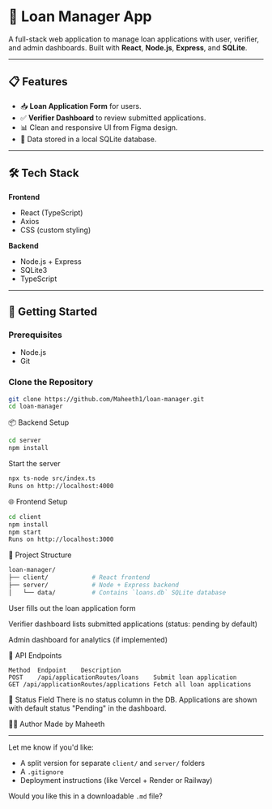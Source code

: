 # 🏦 Loan Manager App

A full-stack web application to manage loan applications with user, verifier, and admin dashboards. Built with **React**, **Node.js**, **Express**, and **SQLite**.

---

## 📋 Features

- 📥 **Loan Application Form** for users.
- ✅ **Verifier Dashboard** to review submitted applications.
- 📊 Clean and responsive UI from Figma design.
- 💾 Data stored in a local SQLite database.

---

## 🛠️ Tech Stack

**Frontend**  
- React (TypeScript)
- Axios  
- CSS (custom styling)

**Backend**  
- Node.js + Express  
- SQLite3  
- TypeScript  

---

## 🚀 Getting Started

### Prerequisites

- Node.js
- Git

### Clone the Repository

```bash
git clone https://github.com/Maheeth1/loan-manager.git
cd loan-manager
```
📦 Backend Setup
```bash
cd server
npm install
```
Start the server
```bash
npx ts-node src/index.ts
Runs on http://localhost:4000
```
🌐 Frontend Setup
```bash
cd client
npm install
npm start
Runs on http://localhost:3000
```
📁 Project Structure
```bash
loan-manager/
├── client/            # React frontend
├── server/            # Node + Express backend
│   └── data/          # Contains `loans.db` SQLite database
```
User fills out the loan application form

Verifier dashboard lists submitted applications (status: pending by default)

Admin dashboard for analytics (if implemented)

🧪 API Endpoints
```
Method	Endpoint	Description
POST	/api/applicationRoutes/loans	Submit loan application
GET	/api/applicationRoutes/applications	Fetch all loan applications
```

📌 Status Field
There is no status column in the DB. Applications are shown with default status "Pending" in the dashboard.

🧑‍💻 Author
Made by Maheeth


---

Let me know if you'd like:
- A split version for separate `client/` and `server/` folders
- A `.gitignore`
- Deployment instructions (like Vercel + Render or Railway)

Would you like this in a downloadable `.md` file?
